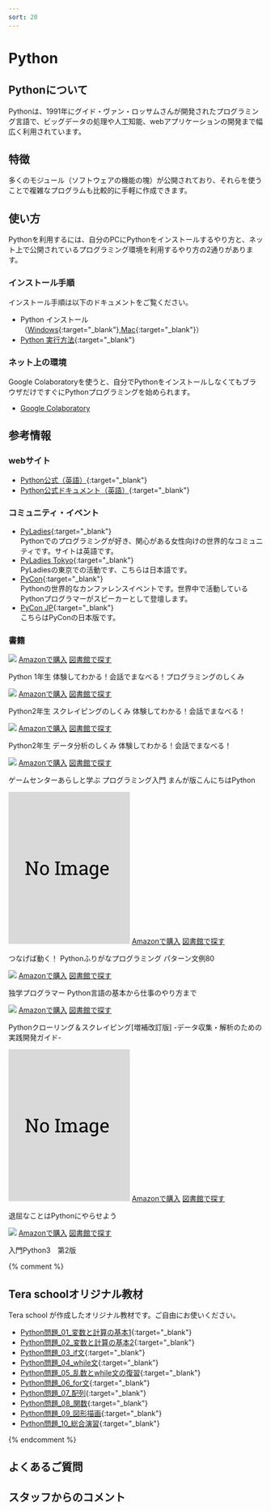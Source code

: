 ```yaml
---
sort: 20
---
```

# Python
## Pythonについて
Pythonは、1991年にグイド・ヴァン・ロッサムさんが開発されたプログラミング言語で、ビッグデータの処理や人工知能、webアプリケーションの開発まで幅広く利用されています。

## 特徴
多くのモジュール（ソフトウェアの機能の塊）が公開されており、それらを使うことで複雑なプログラムも比較的に手軽に作成できます。

## 使い方
Pythonを利用するには、自分のPCにPythonをインストールするやり方と、ネット上で公開されているプログラミング環境を利用するやり方の2通りがあります。

### インストール手順
インストール手順は以下のドキュメントをご覧ください。
- Python インストール（[Windows](https://drive.google.com/open?id=1wIMzs6Hqnpa8_S1rq6gRjYW2lNuNaEQRynt5BJFkFVI){:target="_blank"},[Mac](https://drive.google.com/open?id=1euMcX2DQIUjZRkNUN5-Msd5vOPhMdiWZG8w9jMl2I1Q){:target="_blank"}）
- [Python 実行方法](https://drive.google.com/open?id=1vbJDavKES6KsAZce6jhPE8Kv4WpgqhrmXKe8VkP44p8){:target="_blank"}

### ネット上の環境
Google Colaboratoryを使うと、自分でPythonをインストールしなくてもブラウザだけですぐにPythonプログラミングを始められます。

- [Google Colaboratory](http://colab.research.google.com)

## 参考情報
### webサイト
- [Python公式（英語）](https://www.python.org){:target="_blank"}
- [Python公式ドキュメント（英語）](https://docs.python.org/){:target="_blank"}

### コミュニティ・イベント
- [PyLadies](https://pyladies.com){:target="_blank"}  
Pythonでのプログラミングが好き、関心がある女性向けの世界的なコミュニティです。サイトは英語です。
- [PyLadies Tokyo](https://pyladies-tokyo.connpass.com){:target="_blank"}  
PyLadiesの東京での活動です、こちらは日本語です。
- [PyCon](https://pycon.org){:target="_blank"}  
Pythonの世界的なカンファレンスイベントです。世界中で活動しているPythonプログラマーがスピーカーとして登壇します。
- [PyCon JP](https://www.pycon.jp){:target="_blank"}  
こちらはPyConの日本版です。

### 書籍
<div class="bookshelf">
	<div class="book">
		<img class="cover" src="https://cover.openbd.jp/9784798153193.jpg">
		<a class="btn amazon" href="https://amazon.jp/dp/4798153192" target="blank">Amazonで購入</a>
		<a class="btn library" href="https://calil.jp/book/4798153192" target="blank">図書館で探す</a>
		<p class="title">Python 1年生 体験してわかる！会話でまなべる！プログラミングのしくみ</p>
	</div>
	<div class="book">
		<img class="cover" src="https://cover.openbd.jp/9784798161914.jpg">
		<a class="btn amazon" href="https://amazon.jp/dp/4798161918" target="blank">Amazonで購入</a>
		<a class="btn library" href="https://calil.jp/book/4798161918" target="blank">図書館で探す</a>
		<p class="title">Python2年生 スクレイピングのしくみ 体験してわかる！会話でまなべる！</p>
	</div>
	<div class="book">
		<img class="cover" src="https://cover.openbd.jp/9784798164960.jpg">
		<a class="btn amazon" href="https://amazon.jp/dp/4798164968" target="blank">Amazonで購入</a>
		<a class="btn library" href="https://calil.jp/book/4798164968" target="blank">図書館で探す</a>
		<p class="title">Python2年生 データ分析のしくみ 体験してわかる！会話でまなべる！</p>
	</div>
	<div class="book">
		<img class="cover" src="https://cover.openbd.jp/9784822288822.jpg">
		<a class="btn amazon" href="https://amazon.jp/dp/482228882X" target="blank">Amazonで購入</a>
		<a class="btn library" href="https://calil.jp/book/482228882X" target="blank">図書館で探す</a>
		<p class="title">ゲームセンターあらしと学ぶ プログラミング入門 まんが版こんにちはPython</p>
	</div>
	<div class="book">
		<img class="cover" src="/assets/images/no_image.png">
		<a class="btn amazon" href="https://amazon.jp/dp/4295009202" target="blank">Amazonで購入</a>
		<a class="btn library" href="https://calil.jp/book/4295009202" target="blank">図書館で探す</a>
		<p class="title">つなげば動く！ Pythonふりがなプログラミング パターン文例80</p>
	</div>
	<div class="book">
		<img class="cover" src="https://cover.openbd.jp/9784822292270.jpg">
		<a class="btn amazon" href="https://amazon.jp/dp/4822292274" target="blank">Amazonで購入</a>
		<a class="btn library" href="https://calil.jp/book/4822292274" target="blank">図書館で探す</a>
		<p class="title">独学プログラマー Python言語の基本から仕事のやり方まで</p>
	</div>
	<div class="book">
		<img class="cover" src="https://cover.openbd.jp/9784297107383.jpg">
		<a class="btn amazon" href="https://amazon.jp/dp/4297107384" target="blank">Amazonで購入</a>
		<a class="btn library" href="https://calil.jp/book/4297107384" target="blank">図書館で探す</a>
		<p class="title">Pythonクローリング＆スクレイピング[増補改訂版] -データ収集・解析のための実践開発ガイド-</p>
	</div>
	<div class="book">
		<img class="cover" src="/assets/images/no_image.png">
		<a class="btn amazon" href="https://amazon.jp/dp/487311778X" target="blank">Amazonで購入</a>
		<a class="btn library" href="https://calil.jp/book/487311778X" target="blank">図書館で探す</a>
		<p class="title">退屈なことはPythonにやらせよう</p>
	</div>
	<div class="book">
		<img class="cover" src="https://cover.openbd.jp/9784873119328.jpg">
		<a class="btn amazon" href="https://amazon.jp/dp/4873119324" target="blank">Amazonで購入</a>
		<a class="btn library" href="https://calil.jp/book/4873119324" target="blank">図書館で探す</a>
		<p class="title">入門Python3　第2版</p>
	</div>
</div>

{% comment %}

## Tera schoolオリジナル教材
Tera school が作成したオリジナル教材です。ご自由にお使いください。
- [Python問題_01_変数と計算の基本1](https://docs.google.com/document/d/1sRuFbn7hdcqeuCCcyg_92NvXaKNagejMtruCwFAyTn4/edit?usp=sharing){:target="_blank"}
- [Python問題_02_変数と計算の基本2](https://docs.google.com/document/d/1oB1Vy6ae8PyPIlD1Ldrctl2ZJR3GQcVu6f2mtWnHzxs/edit?usp=sharing){:target="_blank"}
- [Python問題_03_if文](https://docs.google.com/document/d/1qcMxgY006DmWM8_Qos-4AdTqW-UD8ej4Zcy714zrRCA/edit?usp=sharing){:target="_blank"}
- [Python問題_04_while文](https://docs.google.com/document/d/1kj-2QPGcAXClxzCyYMJD6dU23VcfDDD4KdEFemwqalE/edit?usp=sharing){:target="_blank"}
- [Python問題_05_乱数とwhile文の復習](https://docs.google.com/document/d/1zYRN77E15VPFDyf2Roi3dRidBfWp9VmILo4PvU94eJc/edit?usp=sharing){:target="_blank"}
- [Python問題_06_for文](https://docs.google.com/document/d/1TcXTLt8Wpf4OD7WSEd9slNEt4Qi7RYCIWtPKdPKlq7o/edit?usp=sharing){:target="_blank"}
- [Python問題_07_配列](https://docs.google.com/document/d/1Fg8fUqOCZGUOvrxvj9IVtR70fYzdpZ4inwNK3Ft2BvA/edit?usp=sharing){:target="_blank"}
- [Python問題_08_関数](https://docs.google.com/document/d/1alhtFgUBo7UhZcV83Dx4-Fr13x7zFqFWeydDbPQav3E/edit?usp=sharing){:target="_blank"}
- [Python問題_09_図形描画](https://docs.google.com/document/d/1hEbWBj853uFLMeiEsgvOHj1WVzZ6n8zEph3pLP0rctI/edit?usp=sharing){:target="_blank"}
- [Python問題_10_総合演習](https://docs.google.com/document/d/1-VSJDTZTDYgDjU5FxIc67caDHKEWnBLTuHPUOeqNOV4/edit?usp=sharing){:target="_blank"}

{% endcomment %}

## よくあるご質問

## スタッフからのコメント

